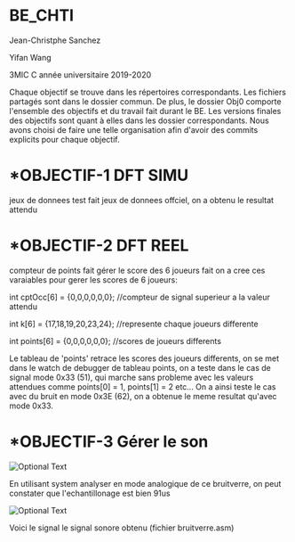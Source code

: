 # BE_CHTI

Jean-Christphe Sanchez

Yifan Wang

3MIC C année universitaire 2019-2020



Chaque objectif se trouve dans les répertoires correspondants. Les fichiers partagés sont dans le dossier commun.
De plus, le dossier Obj0 comporte l'ensemble des objectifs et du travail fait durant le BE. Les versions finales
des objectifs sont quant à elles dans les dossier correspondants. Nous avons choisi de faire une telle organisation
afin d'avoir des commits explicits pour chaque objectif.




# *OBJECTIF-1 DFT SIMU

  jeux de donnees test fait
  jeux de donnees offciel, on a obtenu le resultat attendu



# *OBJECTIF-2 DFT REEL

compteur de points fait
gérer le score des 6 joueurs fait
on a cree ces varaiables pour gerer les scores de 6 joueurs:

int cptOcc[6] = {0,0,0,0,0,0}; //compteur de signal superieur a la valeur attendu

int k[6] = {17,18,19,20,23,24}; //represente chaque joueurs differente

int points[6] = {0,0,0,0,0,0}; //scores de joueurs differents

Le tableau de 'points' retrace les scores des joueurs differents, on se met dans le watch de debugger
de tableau points, on a teste dans le cas de signal mode 0x33 (51), qui marche sans probleme avec les valeurs attendues 
comme  points[0] = 1, points[1] = 2 etc...  On a ainsi teste le cas avec du bruit en mode 0x3E (62), on a obtenue le meme 
resultat qu'avec mode 0x33.




# *OBJECTIF-3 Gérer le son


![Optional Text](../master/images/screenshot2.png)

En utilisant system analyser en mode analogique de ce bruitverre, on peut constater que l'echantillonage est 
bien 91us





![Optional Text](../master/images/screenshot1.png)

Voici le signal le signal sonore obtenu (fichier bruitverre.asm)
